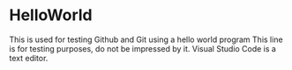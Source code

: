 # HelloWorld
This is used for testing Github and Git using a hello world program
This line is for testing purposes, do not be impressed by it.
Visual Studio Code is a text editor.
